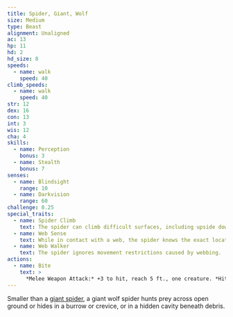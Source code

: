 ```yaml
---
title: Spider, Giant, Wolf
size: Medium
type: Beast
alignment: Unaligned
ac: 13
hp: 11
hd: 2
hd_size: 8
speeds:
  - name: walk
    speed: 40
climb_speeds:
  - name: walk
    speed: 40
str: 12
dex: 16
con: 13
int: 3
wis: 12
cha: 4
skills:
  - name: Perception
    bonus: 3
  - name: Stealth
    bonus: 7
senses:
  - name: Blindsight
    range: 10
  - name: Darkvision
    range: 60
challenge: 0.25
special_traits:
  - name: Spider Climb
    text: The spider can climb difficult surfaces, including upside down on ceilings, without needing to make an ability check.
  - name: Web Sense
    text: While in contact with a web, the spider knows the exact location of any other creature in contact with the same web.
  - name: Web Walker
    text: The spider ignores movement restrictions caused by webbing.
actions:
  - name: Bite
    text: >
      *Melee Weapon Attack:* +3 to hit, reach 5 ft., one creature. *Hit:* 4 (1d6 + 1) piercing damage, and the target must make a DC 11 Constitution saving throw,  taking 7 (2d6) poison damage on a failed save, or half as much damage on a successful one. If the poison damage reduces the target to 0 hit points, the target is stable but poisoned for 1 hour, even after regaining hit points, and is paralyzed while poisoned in this way.
---
```


Smaller than a [giant spider](/monsters/spider-giant/), a giant wolf spider hunts prey across open ground or hides in a burrow or crevice, or in a hidden cavity beneath debris.
